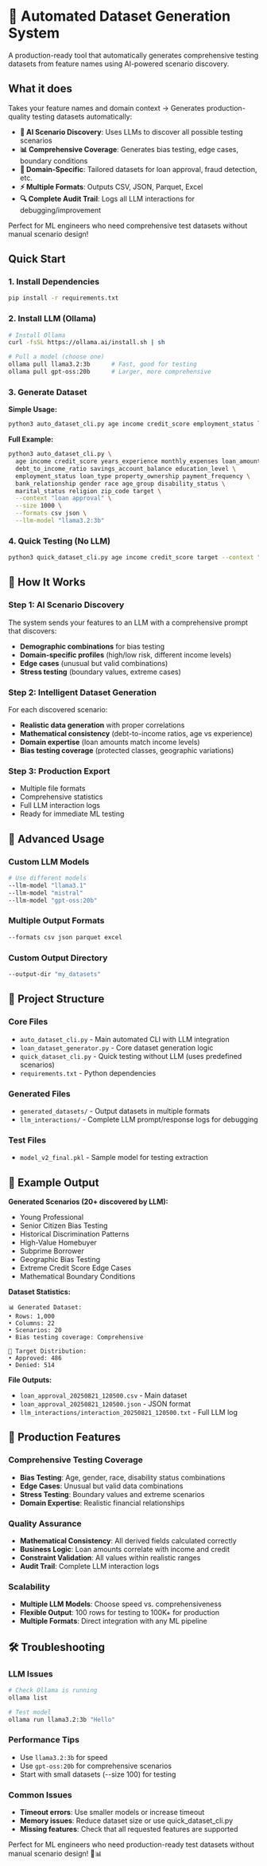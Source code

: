 # 🚀 Automated Dataset Generation System

A production-ready tool that automatically generates comprehensive testing datasets from feature names using AI-powered scenario discovery.

## What it does

Takes your feature names and domain context → Generates production-quality testing datasets automatically:

- **🧠 AI Scenario Discovery**: Uses LLMs to discover all possible testing scenarios
- **📊 Comprehensive Coverage**: Generates bias testing, edge cases, boundary conditions
- **🎯 Domain-Specific**: Tailored datasets for loan approval, fraud detection, etc.
- **⚡ Multiple Formats**: Outputs CSV, JSON, Parquet, Excel
- **🔍 Complete Audit Trail**: Logs all LLM interactions for debugging/improvement

Perfect for ML engineers who need comprehensive test datasets without manual scenario design!

## Quick Start

### 1. Install Dependencies

```bash
pip install -r requirements.txt
```

### 2. Install LLM (Ollama)

```bash
# Install Ollama
curl -fsSL https://ollama.ai/install.sh | sh

# Pull a model (choose one)
ollama pull llama3.2:3b      # Fast, good for testing
ollama pull gpt-oss:20b      # Larger, more comprehensive
```

### 3. Generate Dataset

**Simple Usage:**

```bash
python3 auto_dataset_cli.py age income credit_score employment_status loan_type target --context "loan approval" --size 1000 --formats csv json
```

**Full Example:**

```bash
python3 auto_dataset_cli.py \
  age income credit_score years_experience monthly_expenses loan_amount \
  debt_to_income_ratio savings_account_balance education_level \
  employment_status loan_type property_ownership payment_frequency \
  bank_relationship gender race age_group disability_status \
  marital_status religion zip_code target \
  --context "loan approval" \
  --size 1000 \
  --formats csv json \
  --llm-model "llama3.2:3b"
```

### 4. Quick Testing (No LLM)

```bash
python3 quick_dataset_cli.py age income credit_score target --context "loan approval" --size 100
```

## 🎯 How It Works

### Step 1: AI Scenario Discovery

The system sends your features to an LLM with a comprehensive prompt that discovers:

- **Demographic combinations** for bias testing
- **Domain-specific profiles** (high/low risk, different income levels)
- **Edge cases** (unusual but valid combinations)
- **Stress testing** (boundary values, extreme cases)

### Step 2: Intelligent Dataset Generation

For each discovered scenario:

- **Realistic data generation** with proper correlations
- **Mathematical consistency** (debt-to-income ratios, age vs experience)
- **Domain expertise** (loan amounts match income levels)
- **Bias testing coverage** (protected classes, geographic variations)

### Step 3: Production Export

- Multiple file formats
- Comprehensive statistics
- Full LLM interaction logs
- Ready for immediate ML testing

## 🔧 Advanced Usage

### Custom LLM Models

```bash
# Use different models
--llm-model "llama3.1"
--llm-model "mistral"
--llm-model "gpt-oss:20b"
```

### Multiple Output Formats

```bash
--formats csv json parquet excel
```

### Custom Output Directory

```bash
--output-dir "my_datasets"
```

## 📁 Project Structure

### Core Files

- `auto_dataset_cli.py` - Main automated CLI with LLM integration
- `loan_dataset_generator.py` - Core dataset generation logic
- `quick_dataset_cli.py` - Quick testing without LLM (uses predefined scenarios)
- `requirements.txt` - Python dependencies

### Generated Files

- `generated_datasets/` - Output datasets in multiple formats
- `llm_interactions/` - Complete LLM prompt/response logs for debugging

### Test Files

- `model_v2_final.pkl` - Sample model for testing extraction

## 🎯 Example Output

**Generated Scenarios (20+ discovered by LLM):**

- Young Professional
- Senior Citizen Bias Testing
- Historical Discrimination Patterns
- High-Value Homebuyer
- Subprime Borrower
- Geographic Bias Testing
- Extreme Credit Score Edge Cases
- Mathematical Boundary Conditions

**Dataset Statistics:**

```
📊 Generated Dataset:
• Rows: 1,000
• Columns: 22
• Scenarios: 20
• Bias testing coverage: Comprehensive

🎯 Target Distribution:
• Approved: 486
• Denied: 514
```

**File Outputs:**

- `loan_approval_20250821_120500.csv` - Main dataset
- `loan_approval_20250821_120500.json` - JSON format
- `llm_interactions/interaction_20250821_120500.txt` - Full LLM log

## 🚀 Production Features

### Comprehensive Testing Coverage

- **Bias Testing**: Age, gender, race, disability status combinations
- **Edge Cases**: Unusual but valid data combinations
- **Stress Testing**: Boundary values and extreme scenarios
- **Domain Expertise**: Realistic financial relationships

### Quality Assurance

- **Mathematical Consistency**: All derived fields calculated correctly
- **Business Logic**: Loan amounts correlate with income and credit
- **Constraint Validation**: All values within realistic ranges
- **Audit Trail**: Complete LLM interaction logs

### Scalability

- **Multiple LLM Models**: Choose speed vs. comprehensiveness
- **Flexible Output**: 100 rows for testing to 100K+ for production
- **Multiple Formats**: Direct integration with any ML pipeline

## 🛠️ Troubleshooting

### LLM Issues

```bash
# Check Ollama is running
ollama list

# Test model
ollama run llama3.2:3b "Hello"
```

### Performance Tips

- Use `llama3.2:3b` for speed
- Use `gpt-oss:20b` for comprehensive scenarios
- Start with small datasets (--size 100) for testing

### Common Issues

- **Timeout errors**: Use smaller models or increase timeout
- **Memory issues**: Reduce dataset size or use quick_dataset_cli.py
- **Missing features**: Check that all requested features are supported

Perfect for ML engineers who need production-ready test datasets without manual scenario design! 🎯📊
